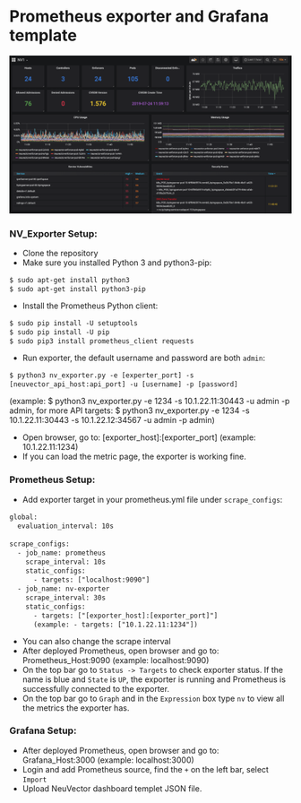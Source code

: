 # Prometheus exporter and Grafana template

![](nv_grafana.png)

### NV_Exporter Setup:

- Clone the repository
- Make sure you installed Python 3 and python3-pip:
```
$ sudo apt-get install python3
$ sudo apt-get install python3-pip
```
- Install the Prometheus Python client:
```
$ sudo pip install -U setuptools
$ sudo pip install -U pip
$ sudo pip3 install prometheus_client requests
```
- Run exporter, the default username and password are both `admin`:
```
$ python3 nv_exporter.py -e [experter_port] -s [neuvector_api_host:api_port] -u [username] -p [password]
```
(example: $ python3 nv_exporter.py -e 1234 -s 10.1.22.11:30443 -u admin -p admin, for more API targets: $ python3 nv_exporter.py -e 1234 -s 10.1.22.11:30443 -s 10.1.22.12:34567 -u admin -p admin)

- Open browser, go to: [exporter_host]:[exporter_port] (example: 10.1.22.11:1234)
- If you can load the metric page, the exporter is working fine.

### Prometheus Setup:

- Add exporter target in your prometheus.yml file under `scrape_configs`:
```
global:
  evaluation_interval: 10s

scrape_configs:
  - job_name: prometheus
    scrape_interval: 10s
    static_configs:
      - targets: ["localhost:9090"]
  - job_name: nv-exporter
    scrape_interval: 30s
    static_configs:
      - targets: ["[exporter_host]:[exporter_port]"]
      (example: - targets: ["10.1.22.11:1234"])
```

- You can also change the scrape interval
- After deployed Prometheus, open browser and go to: Prometheus_Host:9090 (example: localhost:9090)
- On the top bar go to `Status -> Targets` to check exporter status. If the name is blue and `State` is `UP`, the exporter is running and Prometheus is successfully connected to the exporter.
- On the top bar go to `Graph` and in the `Expression` box type `nv` to view all the metrics the exporter has.

### Grafana Setup:
- After deployed Prometheus, open browser and go to: Grafana_Host:3000 (example: localhost:3000)
- Login and add Prometheus source, find the `+` on the left bar, select `Import`
- Upload NeuVector dashboard templet JSON file.